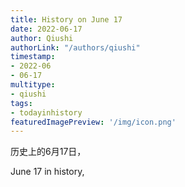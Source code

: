 ```yaml
---
title: History on June 17
date: 2022-06-17
author: Qiushi 
authorLink: "/authors/qiushi"
timestamp: 
- 2022-06
- 06-17
multitype: 
- qiushi
tags: 
- todayinhistory
featuredImagePreview: '/img/icon.png'
---
```









历史上的6月17日，

June 17 in history, 

<!--more-->

